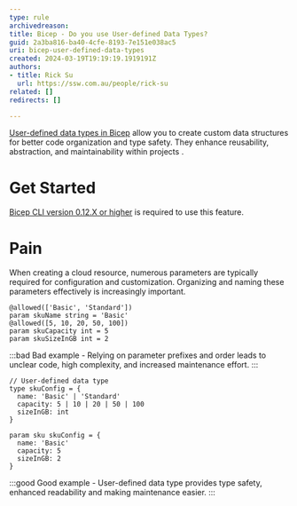 ```yaml
---
type: rule
archivedreason:
title: Bicep - Do you use User-defined Data Types?
guid: 2a3ba816-ba40-4cfe-8193-7e151e038ac5
uri: bicep-user-defined-data-types
created: 2024-03-19T19:19:19.1919191Z
authors:
- title: Rick Su
  url: https://ssw.com.au/people/rick-su
related: []
redirects: []

---
```


[User-defined data types in Bicep](https://learn.microsoft.com/en-us/azure/azure-resource-manager/bicep/user-defined-data-types) allow you to create custom data structures for better code organization and type safety. They enhance reusability, abstraction, and maintainability within projects .

<!--endintro-->

# Get Started
[Bicep CLI version 0.12.X or higher](https://learn.microsoft.com/en-us/azure/azure-resource-manager/bicep/install) is required to use this feature.

# Pain
When creating a cloud resource, numerous parameters are typically required for configuration and customization. Organizing and naming these parameters effectively is increasingly important.


``` bicep
@allowed(['Basic', 'Standard'])
param skuName string = 'Basic'
@allowed([5, 10, 20, 50, 100])
param skuCapacity int = 5
param skuSizeInGB int = 2
```
:::bad
Bad example - Relying on parameter prefixes and order leads to unclear code, high complexity, and increased maintenance effort.
:::

``` bicep
// User-defined data type
type skuConfig = {
  name: 'Basic' | 'Standard'
  capacity: 5 | 10 | 20 | 50 | 100
  sizeInGB: int
}

param sku skuConfig = {
  name: 'Basic'
  capacity: 5
  sizeInGB: 2
}
```
:::good
Good example - User-defined data type provides type safety, enhanced readability and making maintenance easier.
:::


